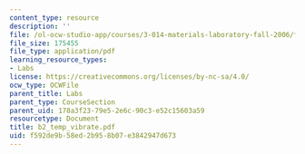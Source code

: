 ```yaml
---
content_type: resource
description: ''
file: /ol-ocw-studio-app/courses/3-014-materials-laboratory-fall-2006/f592de9b58ed2b958b07e3842947d673_b2_temp_vibrate.pdf
file_size: 175455
file_type: application/pdf
learning_resource_types:
- Labs
license: https://creativecommons.org/licenses/by-nc-sa/4.0/
ocw_type: OCWFile
parent_title: Labs
parent_type: CourseSection
parent_uid: 178a3f23-79e5-2e6c-90c3-e52c15603a59
resourcetype: Document
title: b2_temp_vibrate.pdf
uid: f592de9b-58ed-2b95-8b07-e3842947d673
---
```

